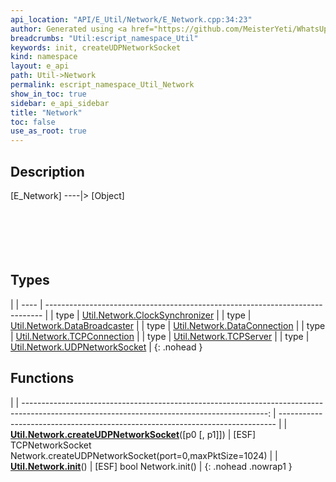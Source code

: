 ```yaml
---
api_location: "API/E_Util/Network/E_Network.cpp:34:23"
author: Generated using <a href="https://github.com/MeisterYeti/WhatsUpDoc">WhatsUpDoc</a>
breadcrumbs: "Util:escript_namespace_Util"
keywords: init, createUDPNetworkSocket
kind: namespace
layout: e_api
path: Util->Network
permalink: escript_namespace_Util_Network
show_in_toc: true
sidebar: e_api_sidebar
title: "Network"
toc: false
use_as_root: true
---
```


## Description

[E_Network] ----\|> [Object]<br/><br/><br/><br/><br/><br/>

## Types

|
| ---- | ----------------------------------------------------------------------------- | 
| type | [Util.Network.ClockSynchronizer](escript_type_Util_Network_ClockSynchronizer) | 
| type | [Util.Network.DataBroadcaster](escript_type_Util_Network_DataBroadcaster)     | 
| type | [Util.Network.DataConnection](escript_type_Util_Network_DataConnection)       | 
| type | [Util.Network.TCPConnection](escript_type_Util_Network_TCPConnection)         | 
| type | [Util.Network.TCPServer](escript_type_Util_Network_TCPServer)                 | 
| type | [Util.Network.UDPNetworkSocket](escript_type_Util_Network_UDPNetworkSocket)   | 
{: .nohead }

## Functions

|
| -------------------------------------------------------------------------------------------------------------------------------------------: | ----------------------------------------------------------------------------- | 
| **[Util.Network.createUDPNetworkSocket](namespaceUtil_1_1Network#namespaceUtil_1_1Network_1a01ef563fdb6fff39910f97003e8df4bf)**([p0 [, p1]]) | [ESF] TCPNetworkSocket Network.createUDPNetworkSocket(port=0,maxPktSize=1024) | 
| **[Util.Network.init](namespaceUtil_1_1Network#namespaceUtil_1_1Network_1ad27628ffd731f7e9cf0f58ed64647478)**()                              | [ESF] bool Network.init()                                                     | 
{: .nohead .nowrap1 }

